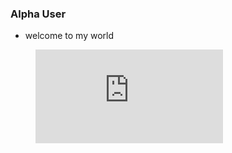 ### Alpha User
- welcome to my world

<figure><embed src="https://wakatime.com/share/@Eightsville/9f176e1f-56f0-4a68-98d7-ec9c4bb0343d.svg"></embed></figure>
